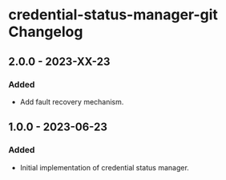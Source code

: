 # credential-status-manager-git Changelog

## 2.0.0 - 2023-XX-23

### Added

- Add fault recovery mechanism.

## 1.0.0 - 2023-06-23

### Added

- Initial implementation of credential status manager.
